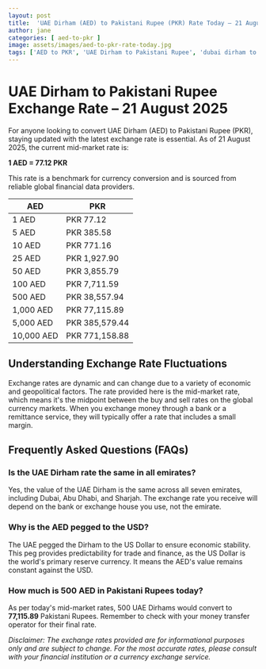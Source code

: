 ```yaml
---
layout: post
title:  'UAE Dirham (AED) to Pakistani Rupee (PKR) Rate Today – 21 August 2025'
author: jane
categories: [ aed-to-pkr ]
image: assets/images/aed-to-pkr-rate-today.jpg
tags: ['AED to PKR', 'UAE Dirham to Pakistani Rupee', 'dubai dirham to pkr', 'dirham rate in pakistan today', 'uae exchange rate pakistan']
---
```


# UAE Dirham to Pakistani Rupee Exchange Rate – 21 August 2025

For anyone looking to convert UAE Dirham (AED) to Pakistani Rupee (PKR), staying updated with the latest exchange rate is essential. As of 21 August 2025, the current mid-market rate is:

**1 AED = 77.12 PKR**

This rate is a benchmark for currency conversion and is sourced from reliable global financial data providers.

| AED | PKR |
| --- | --- |
| 1 AED | PKR 77.12 |
| 5 AED | PKR 385.58 |
| 10 AED | PKR 771.16 |
| 25 AED | PKR 1,927.90 |
| 50 AED | PKR 3,855.79 |
| 100 AED | PKR 7,711.59 |
| 500 AED | PKR 38,557.94 |
| 1,000 AED | PKR 77,115.89 |
| 5,000 AED | PKR 385,579.44 |
| 10,000 AED | PKR 771,158.88 |


## Understanding Exchange Rate Fluctuations

Exchange rates are dynamic and can change due to a variety of economic and geopolitical factors. The rate provided here is the mid-market rate, which means it's the midpoint between the buy and sell rates on the global currency markets. When you exchange money through a bank or a remittance service, they will typically offer a rate that includes a small margin.

## Frequently Asked Questions (FAQs)

### Is the UAE Dirham rate the same in all emirates?

Yes, the value of the UAE Dirham is the same across all seven emirates, including Dubai, Abu Dhabi, and Sharjah. The exchange rate you receive will depend on the bank or exchange house you use, not the emirate.

### Why is the AED pegged to the USD?

The UAE pegged the Dirham to the US Dollar to ensure economic stability. This peg provides predictability for trade and finance, as the US Dollar is the world's primary reserve currency. It means the AED's value remains constant against the USD.

### How much is 500 AED in Pakistani Rupees today?

As per today's mid-market rates, 500 UAE Dirhams would convert to **77,115.89** Pakistani Rupees. Remember to check with your money transfer operator for their final rate.



*Disclaimer: The exchange rates provided are for informational purposes only and are subject to change. For the most accurate rates, please consult with your financial institution or a currency exchange service.*
